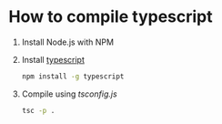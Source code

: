 # How to compile typescript

1. Install Node.js with NPM
2. Install [typescript](https://www.typescriptlang.org/docs/tutorial.html)

    ```bash
    npm install -g typescript

    ```

3. Compile using *tsconfig.js*

    ```bash
    tsc -p .
    ```